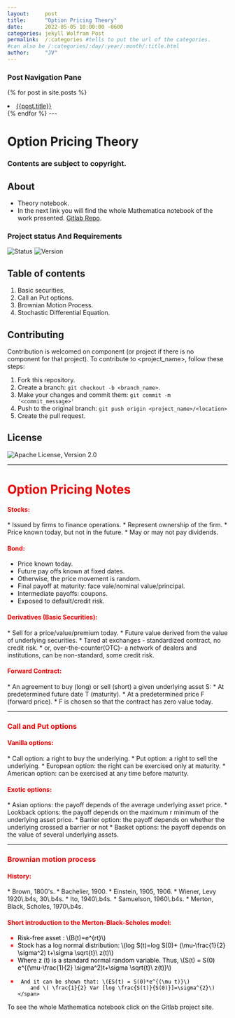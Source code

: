 ```yaml
---
layout:     post
title:      "Option Pricing Theory"
date:       2022-05-05 10:00:00 -0600
categories: jekyll Wolfram Post
permalink:  /:categories #tells to put the url of the categories.
#can also be /:categories/:day/:year/:month/:title.html
author:     "JV"
---
```


<!--this block make a for loop for the hyperlinks of the posts in the static site. Also added the if statment that highlights in color orange the link of the post you are on-->
### Post Navigation Pane
{% for post in site.posts %}
<li> <a style="{% if page.url == post.url %} color:#CE534D;{% endif%}" href="{{ post.url }}"> {{post.title}}</a> </li>
{% endfor %} 
---

<!--Code for MathJax which renders the latex code into math notation, but it is not necesarry if the plugin jekyll-spaceship is installed -->
<script type="text/javascript" async src="//cdn.mathjax.org/mathjax/latest/MathJax.js?config=TeX-MML-AM_CHTML">
</script>


# Option Pricing Theory <Repository Name>
### Contents are subject to copyright.
    
## About  <Synopsis>

* Theory notebook. <Abstract>
* In the next link you will find the whole Mathematica notebook of the work presented. [Gitlab Repo](https://gitlab.com/z37/Option-Pricing-Theory.git).

### Project status And Requirements
    
![Status](https://img.shields.io/badge/Status-Active-green) <Status>
![Version](https://img.shields.io/static/v1?message=Wolfram_L.V12&style=plastic&logo=wolfram&labelColor=ffffff&color=de1709&logoWidth=40&logoColor=red&label=%20) <Version>

## Table of contents
1. Basic securities,
2. Call an Put options.
3. Brownian Motion Process. 
4. Stochastic Differential Equation.

## Contributing  <Reporting issues>
  <!--- If your README is long or you have some specific process or steps you want contributors to follow, consider creating a separate CONTRIBUTING.md file--->
Contribution is welcomed on component (or project if there is no component for that project).
To contribute to <project_name>, follow these steps:

1. Fork this repository.
2. Create a branch: `git checkout -b <branch_name>`.
3. Make your changes and commit them: `git commit -m '<commit_message>'`
4. Push to the original branch: `git push origin <project_name>/<location>`
5. Create the pull request.

## License
![Apache License, Version 2.0](https://img.shields.io/hexpm/l/plug?color=orange&label=License&style=flat-square)

---

<h1 style="color:rgb(232,0,0)" id="blue-h"> Option Pricing Notes</h1>

<h4 style="color:rgb(232,0,0)" id="blue-h">Stocks:</h4>
* Issued by firms to finance operations.
* Represent ownership of the firm.
* Price known today, but not in the future.
* May or may not pay dividends.


<h4 style="color:rgb(232,0,0)" id="blue-h">Bond:</h4>

* Price known today.
* Future pay offs known at fixed dates.
* Otherwise, the price movement is random.
* Final payoff at maturity: face vale/nominal value/principal.
* Intermediate payoffs: coupons.
* Exposed to default/credit risk.


<h4 style="color:rgb(232,0,0)" id="blue-h">Derivatives (Basic Securities):</h4>
* Sell for a price/value/premium today.
* Future value derived from the value of underlying securities.
* Tared at exchanges - standardized contract, no credit risk.
* or, over-the-counter(OTC)- a network of dealers and institutions, can be non-standard, some credit risk.

<h4 style="color:rgb(232,0,0)" id="blue-h">Forward Contract:</h4>
* An agreement to buy (long) or sell (short) a given underlying asset S: 
* At predetermined future date T  (maturity).
* At a predetermined price F (forward price).
* F is chosen so that the contract has zero value today.

---

<h3 style="color:rgb(232,0,0)" id="blue-h">Call and Put options</h3>

<h4 style="color:rgb(232,0,0)" id="blue-h">Vanilla options:</h4>
* Call option: a right to buy the underlying.
* Put option: a right to sell the underlying.
* European option: the right can be exercised only at maturity.
* American option: can be exercised at any time before maturity.


<h4 style="color:rgb(232,0,0)" id="blue-h">Exotic options: </h4>
* Asian options: the payoff depends of the average underlying asset price.
* Lookback options: the payoff depends on the maximum r minimum of the underlying asset price.
* Barrier option: the payoff depends on whether the underlying crossed a barrier or not
* Basket options: the payoff depends on the value of several underlying assets.

---

<h3 style="color:rgb(232,0,0)" id="blue-h">Brownian motion process</h3>

<h4 style="color:rgb(232,0,0)" id="blue-h">History:</h4>
* Brown, 1800's.
* Bachelier, 1900.
* Einstein, 1905, 1906.
* Wiener, Levy 1920\.b4s, 30\.b4s.
* Ito, 1940\.b4s.
* Samuelson, 1960\.b4s.
* Merton, Black, Scholes, 1970\.b4s.



<!-- CSS internal styling-->
<style>
  
.li {
  list-style-type:square;
  color:Red;
  }
.span   {
  color: black;
  }
.h4    {
  color: rgb(232,0,0);
  }
</style>

<h4 class="h4 ">Short introduction to the Merton-Black-Scholes  model: </h4>

<ul>
<li class="li">
    <span class="span">
    Risk-free asset : \(B(t)=e^{rt}\)
    </span>
</li>
  
<li class="li">
    <span class="span">
     Stock has a log normal distribution: \(log S(t)=log S(0)+ (\mu-\frac{1}{2} \sigma^2) t+\sigma \sqrt{t}\ z(t)\)
    </span>
</li>
<li class="li">
    <span class="span">
     Where z (t) is a standard normal random variable. Thus,    \(S(t) = S(0)  e^{(\mu-\frac{1}{2} \sigma^2)t+\sigma \sqrt{t}\ z(t)}\)
    </span>
  </li>
  <li class="li">
    <span class="span">
        
     And it can be shown that: \(ES(t) = S(0)*e^{(\mu t)}\)
        and \( \frac{1}{2} Var [log \frac{S(t)}{S(0)}]=\sigma^{2}\)
    </span>
  </li>
 </ul>
  
To see the whole Mathematica notebook click on the Gitlab project site. 
